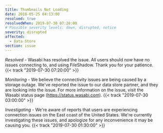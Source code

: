 ```yaml
---
title: Thumbnails Not Loading
date: 2018-05-25 04:13:00
resolved: true
resolvedWhen: 2019-07-30 07:20:00
# Possible severity levels: down, disrupted, notice
severity: disrupted
affected:
  - Data Store
section: issue
---
```


*Resolved* -
Wasabi has resolved the issue. All users should now have no issues connecting to, and using FileShadow. Thank you for your patience. {{< track "2019-07-30 07:20:00" >}}

*Monitoring* - We believe the connectivity issues are being caused by a storage outage. We've reported the issue to our data store partner, and they are looking into the issue. For more information on the issue, visit the Wasabi status page (https://status.wasabi.com). {{< track "2019-07-30 03:00:00" >}}

*Investigating* - We're aware of reports that users are experiencing connection issues on the East coast of the United States. We're currently investigating these issues, and apologize for any inconvenience it may be causing you. {{< track "2019-07-30 01:30:00" >}}
